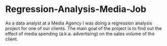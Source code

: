 # Regression-Analysis-Media-Job
As a data analyst at a Media Agency I was doing a regression analysis project for one of our clients. The main goal of the project is to find out the effect of media spending (a.k.a. advertising) on the sales volume of the client.
